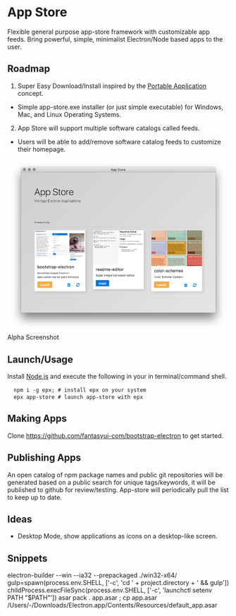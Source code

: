 # App Store
Flexible general purpose app-store framework with customizable app feeds.
Bring powerful, simple, minimalist Electron/Node based apps to the user.

## Roadmap

1. Super Easy Download/Install inspired by the [Portable Application](https://en.wikipedia.org/wiki/Portable_application) concept.
 - Simple app-store.exe installer (or just simple executable) for Windows, Mac, and Linux Operating Systems.
2. App Store will support multiple software catalogs called feeds.
 - Users will be able to add/remove software catalog feeds to customize their homepage.

![](images/screenshot.png)
Alpha Screenshot

## Launch/Usage

Install [Node.js](https://nodejs.org/en/download/) and execute the following in your in terminal/command shell.

```
  npm i -g epx; # install epx on your system
  epx app-store # launch app-store with epx

```

## Making Apps

Clone https://github.com/fantasyui-com/bootstrap-electron to get started.

## Publishing Apps

An open catalog of npm package names and public git repositories will be generated based on a public search for unique tags/keywords, it will be published to github for review/testing. App-store will periodically pull the list to keep up to date.

## Ideas

- Desktop Mode, show applications as icons on a desktop-like screen.

## Snippets

electron-builder --win --ia32 --prepackaged ./win32-x64/
gulp=spawn(process.env.SHELL, ['-c', 'cd ' + project.directory + ' && gulp'])
childProcess.execFileSync(process.env.SHELL, ['-c', 'launchctl setenv PATH "$PATH"'])
asar pack . app.asar ; cp app.asar /Users/-/Downloads/Electron.app/Contents/Resources/default_app.asar

